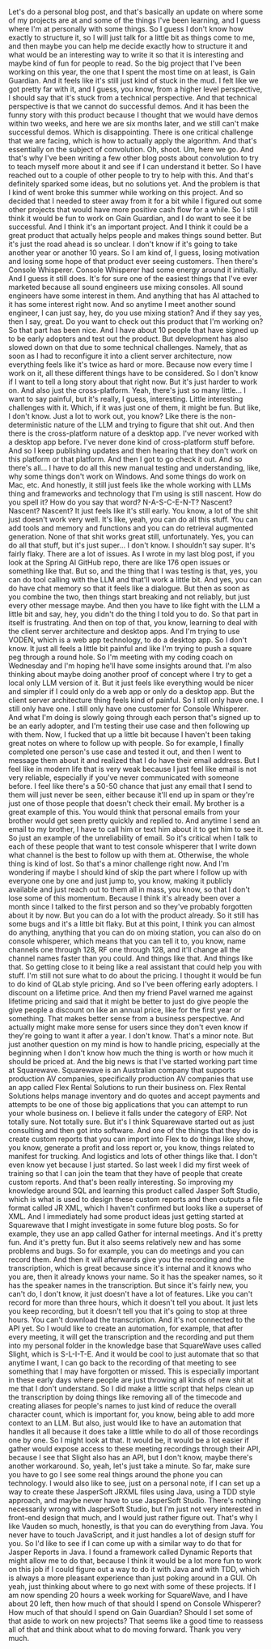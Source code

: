 Let's do a personal blog post, and that's basically an update on where some of my projects are at and some of the things
I've been learning, and I guess where I'm at personally with some things. So I guess I don't know how exactly to
structure it, so I will just talk for a little bit as things come to me, and then maybe you can help me decide exactly
how to structure it and what would be an interesting way to write it so that it is interesting and maybe kind of fun for
people to read. So the big project that I've been working on this year, the one that I spent the most time on at least,
is Gain Guardian. And it feels like it's still just kind of stuck in the mud. I felt like we got pretty far with it, and
I guess, you know, from a higher level perspective, I should say that it's stuck from a technical perspective. And that
technical perspective is that we cannot do successful demos. And it has been the funny story with this product because I
thought that we would have demos within two weeks, and here we are six months later, and we still can't make successful
demos. Which is disappointing. There is one critical challenge that we are facing, which is how to actually apply the
algorithm. And that's essentially on the subject of convolution. Oh, shoot. Um, here we go. And that's why I've been
writing a few other blog posts about convolution to try to teach myself more about it and see if I can understand it
better. So I have reached out to a couple of other people to try to help with this. And that's definitely sparked some
ideas, but no solutions yet. And the problem is that I kind of went broke this summer while working on this project. And
so decided that I needed to steer away from it for a bit while I figured out some other projects that would have more
positive cash flow for a while. So I still think it would be fun to work on Gain Guardian, and I do want to see it be
successful. And I think it's an important project. And I think it could be a great product that actually helps people
and makes things sound better. But it's just the road ahead is so unclear. I don't know if it's going to take another
year or another 10 years. So I am kind of, I guess, losing motivation and losing some hope of that product ever seeing
customers. Then there's Console Whisperer. Console Whisperer had some energy around it initially. And I guess it still
does. It's for sure one of the easiest things that I've ever marketed because all sound engineers use mixing consoles.
All sound engineers have some interest in them. And anything that has AI attached to it has some interest right now. And
so anytime I meet another sound engineer, I can just say, hey, do you use mixing station? And if they say yes, then I
say, great. Do you want to check out this product that I'm working on? So that part has been nice. And I have about 10
people that have signed up to be early adopters and test out the product. But development has also slowed down on that
due to some technical challenges. Namely, that as soon as I had to reconfigure it into a client server architecture, now
everything feels like it's twice as hard or more. Because now every time I work on it, all these different things have
to be considered. So I don't know if I want to tell a long story about that right now. But it's just harder to work on.
And also just the cross-platform. Yeah, there's just so many little... I want to say painful, but it's really, I guess,
interesting. Little interesting challenges with it. Which, if it was just one of them, it might be fun. But like, I
don't know. Just a lot to work out, you know? Like there is the non-deterministic nature of the LLM and trying to figure
that shit out. And then there is the cross-platform nature of a desktop app. I've never worked with a desktop app
before. I've never done kind of cross-platform stuff before. And so I keep publishing updates and then hearing that they
don't work on this platform or that platform. And then I got to go check it out. And so there's all... I have to do all
this new manual testing and understanding, like, why some things don't work on Windows. And some things do work on Mac,
etc. And honestly, it still just feels like the whole working with LLMs thing and frameworks and technology that I'm
using is still nascent. How do you spell it? How do you say that word? N-A-S-C-E-N-T? Nascent? Nascent? Nascent? It just
feels like it's still early. You know, a lot of the shit just doesn't work very well. It's like, yeah, you can do all
this stuff. You can add tools and memory and functions and you can do retrieval augmented generation. None of that shit
works great still, unfortunately. Yes, you can do all that stuff, but it's just super... I don't know. I shouldn't say
super. It's fairly flaky. There are a lot of issues. As I wrote in my last blog post, if you look at the Spring AI
GitHub repo, there are like 176 open issues or something like that. But so, and the thing that I was testing is that,
yes, you can do tool calling with the LLM and that'll work a little bit. And yes, you can do have chat memory so that it
feels like a dialogue. But then as soon as you combine the two, then things start breaking and not reliably, but just
every other message maybe. And then you have to like fight with the LLM a little bit and say, hey, you didn't do the
thing I told you to do. So that part in itself is frustrating. And then on top of that, you know, learning to deal with
the client server architecture and desktop apps. And I'm trying to use VODEN, which is a web app technology, to do a
desktop app. So I don't know. It just all feels a little bit painful and like I'm trying to push a square peg through a
round hole. So I'm meeting with my coding coach on Wednesday and I'm hoping he'll have some insights around that. I'm
also thinking about maybe doing another proof of concept where I try to get a local only LLM version of it. But it just
feels like everything would be nicer and simpler if I could only do a web app or only do a desktop app. But the client
server architecture thing feels kind of painful. So I still only have one. I still only have one. I still only have one
customer for Console Whisperer. And what I'm doing is slowly going through each person that's signed up to be an early
adopter, and I'm testing their use case and then following up with them. Now, I fucked that up a little bit because I
haven't been taking great notes on where to follow up with people. So for example, I finally completed one person's use
case and tested it out, and then I went to message them about it and realized that I do have their email address. But I
feel like in modern life that is very weak because I just feel like email is not very reliable, especially if you've
never communicated with someone before. I feel like there's a 50-50 chance that just any email that I send to them will
just never be seen, either because it'll end up in spam or they're just one of those people that doesn't check their
email. My brother is a great example of this. You would think that personal emails from your brother would get seen
pretty quickly and replied to. And anytime I send an email to my brother, I have to call him or text him about it to get
him to see it. So just an example of the unreliability of email. So it's critical when I talk to each of these people
that want to test console whisperer that I write down what channel is the best to follow up with them at. Otherwise, the
whole thing is kind of lost. So that's a minor challenge right now. And I'm wondering if maybe I should kind of skip the
part where I follow up with everyone one by one and just jump to, you know, making it publicly available and just reach
out to them all in mass, you know, so that I don't lose some of this momentum. Because I think it's already been over a
month since I talked to the first person and so they've probably forgotten about it by now. But you can do a lot with
the product already. So it still has some bugs and it's a little bit flaky. But at this point, I think you can almost do
anything, anything that you can do on mixing station, you can also do on console whisperer, which means that you can
tell it to, you know, name channels one through 128, RF one through 128, and it'll change all the channel names faster
than you could. And things like that. And things like that. So getting close to it being like a real assistant that
could help you with stuff. I'm still not sure what to do about the pricing. I thought it would be fun to do kind of QLab
style pricing. And so I've been offering early adopters. I discount on a lifetime price. And then my friend Pavel warned
me against lifetime pricing and said that it might be better to just do give people the give people a discount on like
an annual price, like for the first year or something. That makes better sense from a business perspective. And actually
might make more sense for users since they don't even know if they're going to want it after a year. I don't know.
That's a minor note. But just another question on my mind is how to handle pricing, especially at the beginning when I
don't know how much the thing is worth or how much it should be priced at. And the big news is that I've started working
part time at Squarewave. Squarewave is an Australian company that supports production AV companies, specifically
production AV companies that use an app called Flex Rental Solutions to run their business on. Flex Rental Solutions
helps manage inventory and do quotes and accept payments and attempts to be one of those big applications that you can
attempt to run your whole business on. I believe it falls under the category of ERP. Not totally sure. Not totally sure.
But it's I think Squarewave started out as just consulting and then got into software. And one of the things that they
do is create custom reports that you can import into Flex to do things like show, you know, generate a profit and loss
report or, you know, things related to manifest for trucking. And logistics and lots of other things like that. I don't
even know yet because I just started. So last week I did my first week of training so that I can join the team that they
have of people that create custom reports. And that's been really interesting. So improving my knowledge around SQL and
learning this product called Jasper Soft Studio, which is what is used to design these custom reports and then outputs a
file format called JR XML, which I haven't confirmed but looks like a superset of XML. And I immediately had some
product ideas just getting started at Squarewave that I might investigate in some future blog posts. So for example,
they use an app called Gather for internal meetings. And it's pretty fun. And it's pretty fun. But it also seems
relatively new and has some problems and bugs. So for example, you can do meetings and you can record them. And then it
will afterwards give you the recording and the transcription, which is great because since it's internal and it knows
who you are, then it already knows your name. So it has the speaker names, so it has the speaker names in the
transcription. But since it's fairly new, you can't do, I don't know, it just doesn't have a lot of features. Like you
can't record for more than three hours, which it doesn't tell you about. It just lets you keep recording, but it doesn't
tell you that it's going to stop at three hours. You can't download the transcription. And it's not connected to the API
yet. So I would like to create an automation, for example, that after every meeting, it will get the transcription and
the recording and put them into my personal folder in the knowledge base that SquareWave uses called Slight, which is
S-L-I-T-E. And it would be cool to just automate that so that anytime I want, I can go back to the recording of that
meeting to see something that I may have forgotten or missed. This is especially important in these early days where
people are just throwing all kinds of new shit at me that I don't understand. So I did make a little script that helps
clean up the transcription by doing things like removing all of the timecode and creating aliases for people's names to
just kind of reduce the overall character count, which is important for, you know, being able to add more context to an
LLM. But also, just would like to have an automation that handles it all because it does take a little while to do all
of those recordings one by one. So I might look at that. It would be, it would be a lot easier if gather would expose
access to these meeting recordings through their API, because I see that Slight also has an API, but I don't know, maybe
there's another workaround. So, yeah, let's just take a minute. So far, make sure you have to go I see some real things
around the phone you can technology. I would also like to see, just on a personal note, if I can set up a way to create
these JasperSoft JRXML files using Java, using a TDD style approach, and maybe never have to use JasperSoft Studio.
There's nothing necessarily wrong with JasperSoft Studio, but I'm just not very interested in front-end design that
much, and I would just rather figure out. That's why I like Vauden so much, honestly, is that you can do everything from
Java. You never have to touch JavaScript, and it just handles a lot of design stuff for you. So I'd like to see if I can
come up with a similar way to do that for Jasper Reports in Java. I found a framework called Dynamic Reports that might
allow me to do that, because I think it would be a lot more fun to work on this job if I could figure out a way to do it
with Java and with TDD, which is always a more pleasant experience than just poking around in a GUI. Oh yeah, just
thinking about where to go next with some of these projects. If I am now spending 20 hours a week working for
SquareWave, and I have about 20 left, then how much of that should I spend on Console Whisperer? How much of that should
I spend on Gain Guardian? Should I set some of that aside to work on new projects? That seems like a good time to
reassess all of that and think about what to do moving forward. Thank you very much.